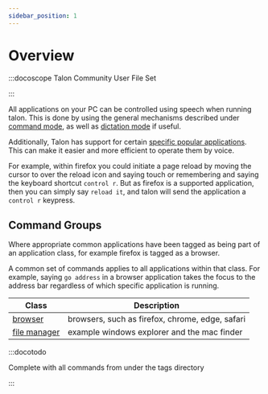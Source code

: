 ```yaml
---
sidebar_position: 1
---
```


# Overview

:::docoscope Talon Community User File Set

:::

All applications on your PC can be controlled using speech when running talon.
This is done by using the general mechanisms described under [command mode](/docs/Basic%20Usage/Command%20Mode/command_mode.md),
as well as [dictation mode](/docs/Basic%20Usage/dictation_mode.md) if useful.

Additionally, Talon has support for certain [specific popular applications](./Apps/index.md).
This can make it easier and more efficient to operate them by voice.

For example, within firefox you could initiate a page reload by moving the cursor to over the reload icon and saying touch
or remembering and saying the keyboard shortcut `control r`. But as firefox is a supported application, then
you can simply say `reload it`, and talon will send the application a `control r` keypress.

## Command Groups

Where appropriate common applications have been tagged as being part of an application class,
for example firefox is tagged as a browser.

A common set of commands applies to all applications within that class. For example,
saying `go address` in a browser application takes the focus to the address bar regardless of which specific application
is running.

| Class                                        | Description                                     |
| -------------------------------------------- | ----------------------------------------------- |
| [browser](./Command%20Groups/browser.md)          | browsers, such as firefox, chrome, edge, safari |
| [file manager](./Command%20Groups/file_manager.md) | example windows explorer and the mac finder     |

:::docotodo

Complete with all commands from under the tags directory

:::
